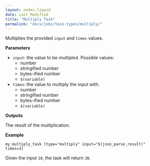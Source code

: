 ```yaml
---
layout: nodes.liquid
date: Last Modified
title: "Multiply Task"
permalink: "docs/jobs/task-types/multiply/"
---
```


Multiplies the provided `input` and `times` values.

**Parameters**

- `input`: the value to be multipled. Possible values:
    - number
    - stringified number
    - bytes-ified number
    - `$(variable)`
- `times`: the value to multiply the input with.
    - number
    - stringified number
    - bytes-ified number
    - `$(variable)`

**Outputs**

The result of the multiplication.

**Example**

```jpv2
my_multiply_task [type="multiply" input="$(json_parse_result)" times=3]
```

Given the input `10`, the task will return `30`.

